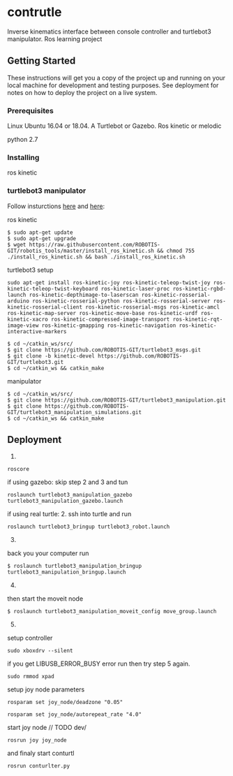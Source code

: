 # contrutle
Inverse kinematics interface between console controller and turtlebot3 manipulator. Ros learning project


## Getting Started

These instructions will get you a copy of the project up and running on your local machine for development and testing purposes. See deployment for notes on how to deploy the project on a live system.

### Prerequisites

Linux Ubuntu 16.04 or 18.04.
A Turtlebot or Gazebo.
Ros kinetic or melodic

python 2.7

### Installing


ros kinetic
### turtlebot3 manipulator
Follow insturctions [here](https://emanual.robotis.com/docs/en/platform/turtlebot3/pc_setup/) and [here](
https://emanual.robotis.com/docs/en/platform/turtlebot3/manipulation/#software-setup):

ros kinetic
```
$ sudo apt-get update
$ sudo apt-get upgrade
$ wget https://raw.githubusercontent.com/ROBOTIS-GIT/robotis_tools/master/install_ros_kinetic.sh && chmod 755 ./install_ros_kinetic.sh && bash ./install_ros_kinetic.sh
```
turtlebot3 setup
```
sudo apt-get install ros-kinetic-joy ros-kinetic-teleop-twist-joy ros-kinetic-teleop-twist-keyboard ros-kinetic-laser-proc ros-kinetic-rgbd-launch ros-kinetic-depthimage-to-laserscan ros-kinetic-rosserial-arduino ros-kinetic-rosserial-python ros-kinetic-rosserial-server ros-kinetic-rosserial-client ros-kinetic-rosserial-msgs ros-kinetic-amcl ros-kinetic-map-server ros-kinetic-move-base ros-kinetic-urdf ros-kinetic-xacro ros-kinetic-compressed-image-transport ros-kinetic-rqt-image-view ros-kinetic-gmapping ros-kinetic-navigation ros-kinetic-interactive-markers
```

```
$ cd ~/catkin_ws/src/
$ git clone https://github.com/ROBOTIS-GIT/turtlebot3_msgs.git
$ git clone -b kinetic-devel https://github.com/ROBOTIS-GIT/turtlebot3.git
$ cd ~/catkin_ws && catkin_make
```

manipulator
```
$ cd ~/catkin_ws/src/
$ git clone https://github.com/ROBOTIS-GIT/turtlebot3_manipulation.git
$ git clone https://github.com/ROBOTIS-GIT/turtlebot3_manipulation_simulations.git
$ cd ~/catkin_ws && catkin_make
```





## Deployment

1.
```
roscore
```
if using gazebo:
skip step 2 and 3 and tun
```
roslaunch turtlebot3_manipulation_gazebo turtlebot3_manipulation_gazebo.launch
```

if using real turtle:
2.
ssh into turtle and run
```
roslaunch turtlebot3_bringup turtlebot3_robot.launch
```
3.
back you your computer run
```
$ roslaunch turtlebot3_manipulation_bringup turtlebot3_manipulation_bringup.launch
```
4.
then start the moveit node
```
$ roslaunch turtlebot3_manipulation_moveit_config move_group.launch
```

5.
setup controller
```
sudo xboxdrv --silent
```
if you get LIBUSB_ERROR_BUSY error 
run then try step 5 again.
```
sudo rmmod xpad
```

setup joy node parameters
```
rosparam set joy_node/deadzone "0.05"

rosparam set joy_node/autorepeat_rate "4.0"
```

start joy node // TODO dev/
```
rosrun joy joy_node
```

and finaly start conturtl
```
rosrun conturlter.py
```
